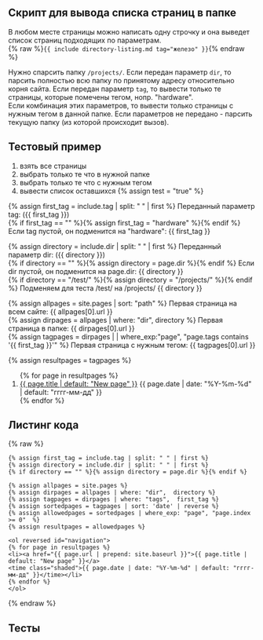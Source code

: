 ## Скрипт для вывода списка страниц в папке
В любом месте страницы можно написать одну строчку и она выведет список страниц подходящих по параметрам.  
{% raw %}```{{ include directory-listing.md tag="железо" }}```{% endraw %}

Нужно спарсить папку ```/projects/```.
Если передан параметр ```dir```, то парсить полностью всю папку по принятому адресу относительно корня сайта.
Если передан параметр ```tag```, то вывести только те страницы, которые помечены тегом, нопр. "hardware".  
Если комбинация этих параметров, то вывести только страницы с нужным тегом в  данной папке.
Если параметров не передано - парсить текущую папку (из которой происходит вызов).

## Тестовый пример

1. взять все страницы
2. выбрать только те что в нужной папке
3. выбрать только те что с нужным тегом
4. вывести список оставшихся
{% assign test = "true" %}

{% assign first_tag = include.tag | split: " " | first %}
Переданный параметр tag: ({{ first_tag }})<br>
{% if first_tag == "" %}{% assign first_tag = "hardware" %}{% endif %}
Если tag пустой, он подменится на "hardware": {{ first_tag }}<br>

{% assign directory = include.dir | split: " " | first %}
Переданный параметр dir: ({{ directory }})<br>
{% if directory == "" %}{% assign directory = page.dir %}{% endif %}
Если dir пустой, он подменится на page.dir: {{ directory }}<br>
{% if directory == "/test/" %}{% assign directory = "/projects/" %}{% endif %}
Подменяем для теста /test/ на /projects/ {{ directory }}<br>


{% assign allpages = site.pages | sort: "path" %}
Первая страница на всем сайте: {{ allpages[0].url }}<br>
{% assign dirpages = allpages | where: "dir",  directory %}
Первая страница  в папке: {{ dirpages[0].url }}<br> 
{% assign tagpages = dirpages | | where_exp:"page", "page.tags contains '{{ first_tag }}'" %}
Первая страница с нужным тегом: {{ tagpages[0].url }}<br>



{% assign resultpages = tagpages %}
<ol reversed id="navigation">
{% for page in resultpages %}
<li><a href="{{ page.url | prepend: site.baseurl }}">{{ page.title | default: "New page" }}</a> 
<time class="shaded">{{ page.date | date: "%Y-%m-%d" | default: "гггг-мм-дд" }}</time></li>
{% endfor %}
</ol>

## Листинг кода
{% raw %}
``` 
{% assign first_tag = include.tag | split: " " | first %}
{% assign directory = include.dir | split: " " | first %}
{% if directory == "" %}{% assign directory = page.dir %}{% endif %}

{% assign allpages = site.pages %}
{% assign dirpages = allpages | where: "dir",  directory %}
{% assign tagpages = dirpages | where: "tags",  first_tag %}
{% assign sortedpages = tagpages | sort: 'date' | reverse %}
{% assign allowedpages = sortedpages | where_exp: "page", "page.index >= 0"	 %}
{% assign resultpages = allowedpages %}

<ol reversed id="navigation">
{% for page in resultpages %}
<li><a href="{{ page.url | prepend: site.baseurl }}">{{ page.title | default: "New page" }}</a> 
<time class="shaded">{{ page.date | date: "%Y-%m-%d" | default: "гггг-мм-дд" }}</time></li>
{% endfor %}
</ol>
```
{% endraw %}


## Тесты


